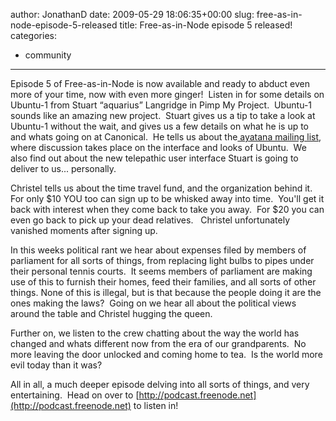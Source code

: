 author: JonathanD
date: 2009-05-29 18:06:35+00:00
slug: free-as-in-node-episode-5-released
title: Free-as-in-Node episode 5 released!
categories:
- community
---
Episode 5 of Free-as-in-Node is now available and ready to abduct even more of your time, now with even more ginger!  Listen in for some details on Ubuntu-1 from Stuart “aquarius” Langridge in Pimp My Project.  Ubuntu-1 sounds like an amazing new project.  Stuart gives us a tip to take a look at Ubuntu-1 without the wait, and gives us a few details on what he is up to and whats going on at Canonical.  He tells us about the[ ayatana mailing list](https://lists.launchpad.net/ayatana), where discussion takes place on the interface and looks of Ubuntu.  We also find out about the new telepathic user interface Stuart is going to deliver to us... personally.

Christel tells us about the time travel fund, and the organization behind it.  For only $10 YOU too can sign up to be whisked away into time.  You'll get it back with interest when they come back to take you away.  For $20 you can even go back to pick up your dead relatives.   Christel unfortunately vanished moments after signing up.

In this weeks political rant we hear about expenses filed by members of parliament for all sorts of things, from replacing light bulbs to pipes under their personal tennis courts.  It seems members of parliament are making use of this to furnish their homes, feed their families, and all sorts of other things. None of this is illegal, but is that because the people doing it are the ones making the laws?  Going on we hear all about the political views around the table and Christel hugging the queen.

Further on, we listen to the crew chatting about the way the world has changed and whats different now from the era of our grandparents.  No more leaving the door unlocked and coming home to tea.  Is the world more evil today than it was?

All in all, a much deeper episode delving into all sorts of things, and very entertaining.  Head on over to [http://podcast.freenode.net](http://podcast.freenode.net) to listen in!
